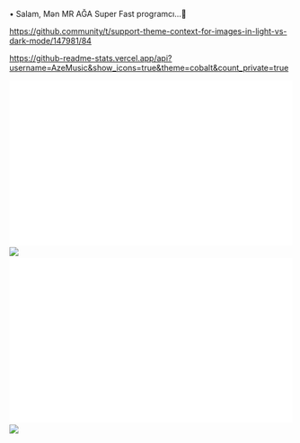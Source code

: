  • Salam, Mən MR AĞA Super Fast programcı...👋


https://github.community/t/support-theme-context-for-images-in-light-vs-dark-mode/147981/84

https://github-readme-stats.vercel.app/api?username=AzeMusic&show_icons=true&theme=cobalt&count_private=true

<a href="https://github.com/AzeMusic/github-stats">

<img src="https://github.com/AzeMusic/github-stats/blob/master/generated/overview.svg#gh-dark-mode-only" />

<img src="https://github.com/AzeMusic/github-stats/blob/master/generated/languages.svg#gh-dark-mode-only" />

<img src="https://github.com/AzeMusic/github-stats/blob/master/generated/overview.svg#gh-light-mode-only" />

<img src="https://github.com/AzeMusic/github-stats/blob/master/generated/languages.svg#gh-light-mode-only" />

</a>
